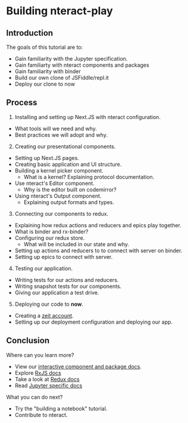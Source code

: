 # Building nteract-play

## Introduction

The goals of this tutorial are to:

- Gain familiarity with the Jupyter specification.
- Gain familiarty with nteract components and packages
- Gain familiarity with binder
- Build our own clone of JSFiddle/repl.it
- Deploy our clone to now

## Process

1. Installing and setting up Next.JS with nteract configuration.

- What tools will we need and why.
- Best practices we will adopt and why.

2. Creating our presentational components.

- Setting up Next.JS pages.
- Creating basic application and UI structure.
- Building a kernel picker component.
  - What is a kernel? Explaining protocol documentation.
- Use nteract's Editor component.
  - Why is the editor built on codemirror?
- Using nteract's Output component.
  - Explaining output formats and types.

3. Connecting our components to redux.

- Explaining how redux actions and reducers and epics play together.
- What is binder and rx-binder?
- Configuring our redux store.
  - What will be included in our state and why.
- Setting up actions and reducers to to connect with server on binder.
- Setting up epics to connect with server.

4. Testing our application.

- Writing tests for our actions and reducers.
- Writing snapshot tests for our components.
- Giving our application a test drive.

5. Deploying our code to **now**.

- Creating a [zeit account](https://zeit.co).
- Setting up our deployment configuration and deploying our app.

## Conclusion

Where can you learn more?

- View our [interactive component and package docs](https://components.nteract.io).
- Explore [RxJS docs](https://reactjs.org/docs/getting-started.html)
- Take a look at [Redux docs](https://redux.js.org)
- Read [Jupyter specific docs](https://jupyter.org)

What you can do next?

- Try the "building a notebook" tutorial.
- Contribute to nteract.
